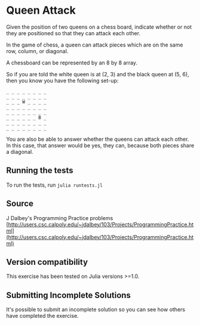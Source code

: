 # Queen Attack

Given the position of two queens on a chess board, indicate whether or not they
are positioned so that they can attack each other.

In the game of chess, a queen can attack pieces which are on the same row, column, or diagonal.

A chessboard can be represented by an 8 by 8 array.

So if you are told the white queen is at (2, 3) and the black queen at (5, 6), then you know you have the following set-up:

```text
_ _ _ _ _ _ _ _
_ _ _ _ _ _ _ _
_ _ _ W _ _ _ _
_ _ _ _ _ _ _ _
_ _ _ _ _ _ _ _
_ _ _ _ _ _ B _
_ _ _ _ _ _ _ _
_ _ _ _ _ _ _ _
```

You are also be able to answer whether the queens can attack each other.
In this case, that answer would be yes, they can, because both pieces share a diagonal.

## Running the tests

To run the tests, run `julia runtests.jl`


## Source

J Dalbey's Programming Practice problems [http://users.csc.calpoly.edu/~jdalbey/103/Projects/ProgrammingPractice.html](http://users.csc.calpoly.edu/~jdalbey/103/Projects/ProgrammingPractice.html)

## Version compatibility
This exercise has been tested on Julia versions >=1.0.

## Submitting Incomplete Solutions
It's possible to submit an incomplete solution so you can see how others have completed the exercise.

